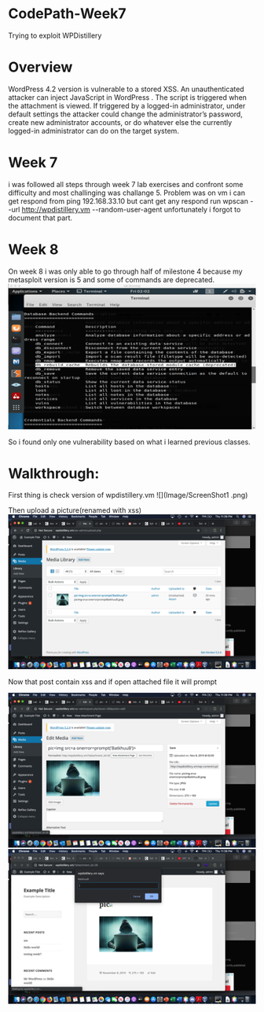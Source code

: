 # CodePath-Week7
Trying to exploit WPDistillery 

# Overview

WordPress 4.2 version is vulnerable to a stored XSS. An unauthenticated attacker can inject JavaScript in WordPress . The script is triggered when the attachment is viewed. If triggered by a logged-in administrator, under default settings the attacker could change the administrator’s password, create new administrator accounts, or do whatever else the currently logged-in administrator can do on the target system.

# Week 7 

i was followed all steps through week 7 lab exercises and confront some difficulty and most challinging was challange 5.
Problem was on vm i can get respond from ping 192.168.33.10 but cant get any respond run wpscan --url http://wpdistillery.vm --random-user-agent unfortunately i forgot to document that part. 

# Week 8

On week 8 i was only able to go through half of milestone 4 because my metasploit version is 5 and some of commands are deprecated.
![](Image/ScreenShot0.png)

So i found only one vulnerability based on what i learned previous classes.

# Walkthrough:

First thing is check version of wpdistillery.vm
![](Image/ScreenShot1 .png)

Then upload a picture(renamed with xss)
![](Image/ScreenShot2.png)

Now that post contain xss and if open attached file it will prompt 

![](Image/ScreenShot3.png)
![](Image/ScreenShot4.png)

